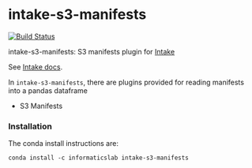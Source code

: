 # intake-s3-manifests

[![Build Status](https://travis-ci.com/informatics-lab/intake-s3-manifests.svg?branch=master)](https://travis-ci.com/informatics-lab/intake-s3-manifests)

intake-s3-manifests: S3 manifests plugin for [Intake](https://github.com/informatics-lab/intake-s3-manifests)

See [Intake docs](https://intake.readthedocs.io/en/latest/overview.html).

In `intake-s3-manifests`, there are plugins provided for reading manifests into a pandas dataframe
  - S3 Manifests

### Installation

The conda install instructions are:

```
conda install -c informaticslab intake-s3-manifests
```
